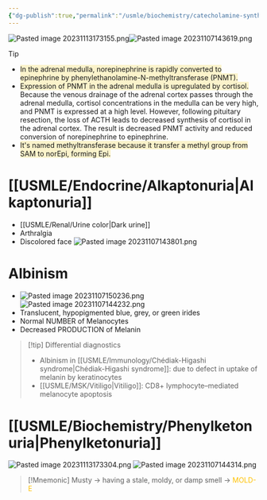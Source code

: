 ```yaml
---
{"dg-publish":true,"permalink":"/usmle/biochemistry/catecholamine-synthesis/","tags":["t2"]}
---
```



![Pasted image 20231113173155.png](/img/user/appendix/Pasted%20image%2020231113173155.png)![Pasted image 20231107143619.png](/img/user/appendix/Pasted%20image%2020231107143619.png)
>[!tip] 
>- <span style="background:rgba(240, 200, 0, 0.2)">In the adrenal medulla, norepinephrine is rapidly converted to epinephrine by phenylethanolamine-N-methyltransferase (PNMT).</span>
>- <span style="background:rgba(240, 200, 0, 0.2)">Expression of PNMT in the adrenal medulla is upregulated by cortisol.</span>  Because the venous drainage of the adrenal cortex passes through the adrenal medulla, cortisol concentrations in the medulla can be very high, and PNMT is expressed at a high level.  However, following pituitary resection, the loss of ACTH leads to decreased synthesis of cortisol in the adrenal cortex.  The result is decreased PNMT activity and reduced conversion of norepinephrine to epinephrine.
>- <span style="background:rgba(240, 200, 0, 0.2)">It's named methyltransferase because it transfer a methyl group from SAM to norEpi, forming Epi.</span>
# [[USMLE/Endocrine/Alkaptonuria\|Alkaptonuria]]
- [[USMLE/Renal/Urine color\|Dark urine]]
- Arthralgia
- Discolored face
![Pasted image 20231107143801.png](/img/user/appendix/Pasted%20image%2020231107143801.png)
# Albinism
- ![Pasted image 20231107150236.png](/img/user/appendix/Pasted%20image%2020231107150236.png)![Pasted image 20231107144232.png](/img/user/appendix/Pasted%20image%2020231107144232.png)
- Translucent, hypopigmented blue, grey, or green irides
- Normal NUMBER of Melanocytes
- Decreased PRODUCTION of Melanin

>[!tip] Differential diagnostics
>- Albinism in [[USMLE/Immunology/Chédiak-Higashi syndrome\|Chédiak-Higashi syndrome]]: due to defect in uptake of melanin by keratinocytes
>- [[USMLE/MSK/Vitiligo\|Vitiligo]]: CD8+ lymphocyte–mediated melanocyte apoptosis

# [[USMLE/Biochemistry/Phenylketonuria\|Phenylketonuria]]
![Pasted image 20231113173304.png](/img/user/appendix/Pasted%20image%2020231113173304.png)
![Pasted image 20231107144314.png](/img/user/appendix/Pasted%20image%2020231107144314.png)
>[!Mnemonic] 
>Musty -> having a stale, moldy, or damp smell -> <font color="#ffc000">MOLD-E</font>

